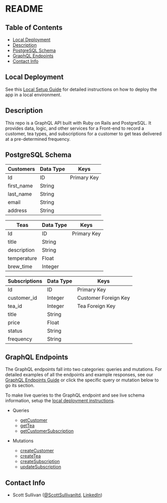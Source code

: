 # README

## Table of Contents

- [Local Deployment](#local-deployment)
- [Description](#description)
- [PostgreSQL Schema](#postgresql-schema)
- [GraphQL Endpoints](#graphql-endpoints)
- [Contact Info](#contact-info)

## Local Deployment

See this [Local Setup Guide](local_setup_guide.md) for detailed instructions on how to deploy the app in a local environment.

## Description

This repo is a GraphQL API built with Ruby on Rails and PostgreSQL. It provides data, logic, and other services for a Front-end to record a customer, tea types, and subscriptions for a customer to get teas delivered at a pre-determined frequency.

## PostgreSQL Schema

| Customers | Data Type | Keys |
| ----------- | ----------- | ----------- |
| Id | ID | Primary Key |
| first_name | String |  |
| last_name | String |  |
| email | String |  |
| address | String | |


| Teas | Data Type | Keys |
| ----------- | ----------- | ----------- |
| Id | ID | Primary Key |
| title | String |  |
| description | String |  |
| temperature | Float |  |
| brew_time | Integer | |


| Subscriptions | Data Type | Keys |
| ----------- | ----------- | ----------- |
| Id | ID | Primary Key |
| customer_id | Integer | Customer Foreign Key|
| tea_id | Integer | Tea Foreign Key|
| title | String | |
| price | Float | |
| status | String | |
| frequency | String | |


## GraphQL Endpoints

The GraphQL endpoints fall into two categories: queries and mutations. For detailed examples of all the endpoints and example responses, see our [GraphQL Endpoints Guide](graphql_endpoints.md) or click the specific query or mutation below to go its section.

To make live queries to the GraphQL endpoint and see live schema information, setup the [local deployment instructions](local_setup_guide.md).

- Queries
  - [getCustomer](graphql_endpoints.md#get-customer)
  - [getTea](graphql_endpoints.md#get-tea)
  - [getCustomerSubscription](graphql_endpoints.md#get-customer-subscription)

- Mutations
  - [createCustomer](graphql_endpoints.md#create-customer)
  - [createTea](graphql_endpoints.md#create-tea)
  - [createSubscription](graphql_endpoints.md#create-subscription)
  - [updateSubscription](graphql_endpoints.md#update-subscription)

## Contact Info

 - Scott Sullivan ([@ScottSullivanltd](https://github.com/ScottSullivanltd), [LinkedIn](https://linkedin.com/in/scott-sullivan-9394204a/))

